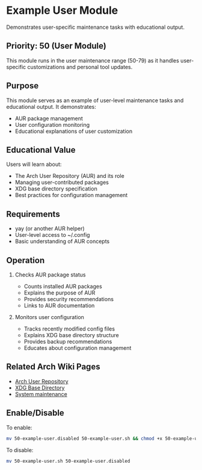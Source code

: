 # Example User Module

Demonstrates user-specific maintenance tasks with educational output.

## Priority: 50 (User Module)

This module runs in the user maintenance range (50-79) as it handles user-specific customizations and personal tool updates.

## Purpose

This module serves as an example of user-level maintenance tasks and educational output. It demonstrates:
- AUR package management
- User configuration monitoring
- Educational explanations of user customization

## Educational Value

Users will learn about:
- The Arch User Repository (AUR) and its role
- Managing user-contributed packages
- XDG base directory specification
- Best practices for configuration management

## Requirements

- yay (or another AUR helper)
- User-level access to ~/.config
- Basic understanding of AUR concepts

## Operation

1. Checks AUR package status
   - Counts installed AUR packages
   - Explains the purpose of AUR
   - Provides security recommendations
   - Links to AUR documentation

2. Monitors user configuration
   - Tracks recently modified config files
   - Explains XDG base directory structure
   - Provides backup recommendations
   - Educates about configuration management

## Related Arch Wiki Pages

- [Arch User Repository](https://wiki.archlinux.org/title/Arch_User_Repository)
- [XDG Base Directory](https://wiki.archlinux.org/title/XDG_Base_Directory)
- [System maintenance](https://wiki.archlinux.org/title/System_maintenance#User_specific_configuration)

## Enable/Disable

To enable:
```bash
mv 50-example-user.disabled 50-example-user.sh && chmod +x 50-example-user.sh
```

To disable:
```bash
mv 50-example-user.sh 50-example-user.disabled
